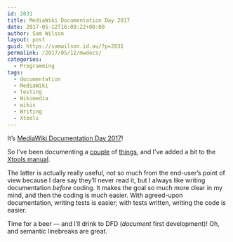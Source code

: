 ```yaml
---
id: 2831
title: MediaWiki Documentation Day 2017
date: 2017-05-12T16:09:22+00:00
author: Sam Wilson
layout: post
guid: https://samwilson.id.au/?p=2831
permalink: /2017/05/12/mwdocs/
categories:
  - Programming
tags:
  - documentation
  - MediaWiki
  - testing
  - Wikimedia
  - wikis
  - Writing
  - Xtools
---
```

It&#8217;s [MediaWiki Documentation Day 2017](https://www.mediawiki.org/wiki/MediaWiki_Documentation_Day_2017)!

So I&#8217;ve been documenting a [couple](https://www.mediawiki.org/wiki/Manual:Hooks/AbortTalkPageEmailNotification) of [things](https://www.mediawiki.org/wiki/Manual:Hooks/WatchedItemQueryServiceExtensions), and I&#8217;ve added a bit to the [Xtools manual](http://xtools.readthedocs.io/en/latest/index.html).

The latter is actually really useful, not so much from the end-user&#8217;s point of view because I dare say they&#8217;ll never read it, but I always like writing documentation _before_ coding. It makes the goal so much more clear in my mind, and then the coding is much easier. With agreed-upon documentation, writing tests is easier; with tests written, writing the code is easier.

Time for a beer — and I&#8217;ll drink to DFD (_document_ first development)! Oh, and semantic linebreaks are great.